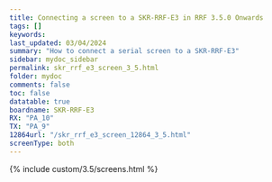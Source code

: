 ```yaml
---
title: Connecting a screen to a SKR-RRF-E3 in RRF 3.5.0 Onwards
tags: []
keywords: 
last_updated: 03/04/2024
summary: "How to connect a serial screen to a SKR-RRF-E3"
sidebar: mydoc_sidebar
permalink: skr_rrf_e3_screen_3_5.html
folder: mydoc
comments: false
toc: false
datatable: true
boardname: SKR-RRF-E3
RX: "PA_10"
TX: "PA_9"
12864url: "/skr_rrf_e3_screen_12864_3_5.html"
screenType: both
---
```


{% include custom/3.5/screens.html %}
